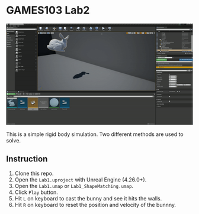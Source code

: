 # GAMES103 Lab2
![SampelScene](./img/rigid_bunny.gif)

This is a simple rigid body simulation. Two different methods are used to solve.
## Instruction
1. Clone this repo.
2. Open the ```Lab1.uproject``` with Unreal Engine (4.26.0+).
3. Open the ```Lab1.umap``` or ```Lab1_ShapeMatching.umap```.
4. Click ```Play``` button.
5. Hit ```L``` on keyboard to cast the bunny and see it hits the walls.
6. Hit ```R``` on keyboard to reset the position and velocity of the bunnny.